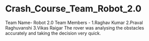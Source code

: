 # Crash_Course_Team_Robot_2.0
Team Name- Robot 2.0
Team Members - 1.Raghav Kumar
               2.Praval Raghuvanshi
               3.Vikas Raigar
The rover was analysing the obstacles accurately and taking the decision very quick.
